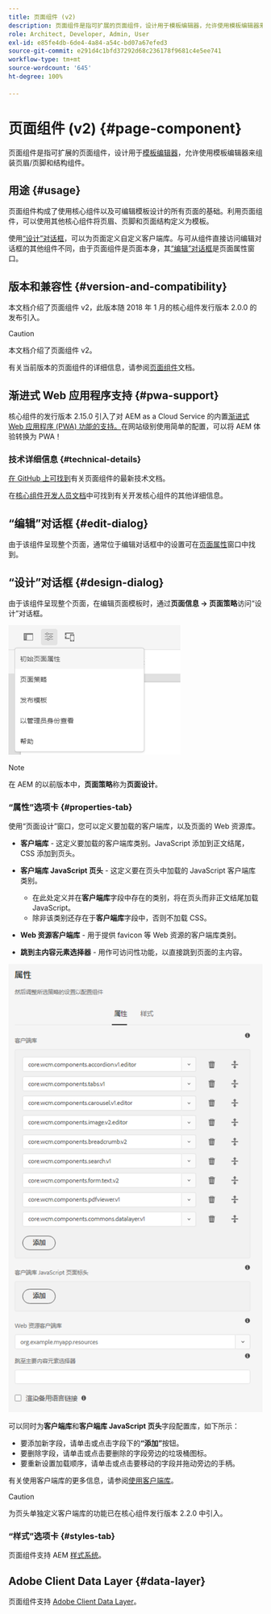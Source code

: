 ```yaml
---
title: 页面组件 (v2)
description: 页面组件是指可扩展的页面组件，设计用于模板编辑器，允许使用模板编辑器来组装页眉/页脚和结构组件。
role: Architect, Developer, Admin, User
exl-id: e85fe4db-6de4-4a84-a54c-bd07a67efed3
source-git-commit: e291d4c1bfd37292d68c236178f9681c4e5ee741
workflow-type: tm+mt
source-wordcount: '645'
ht-degree: 100%

---
```


# 页面组件 (v2) {#page-component}

页面组件是指可扩展的页面组件，设计用于[模板编辑器](https://experienceleague.adobe.com/docs/experience-manager-cloud-service/sites/authoring/features/templates.html)，允许使用模板编辑器来组装页眉/页脚和结构组件。

## 用途 {#usage}

页面组件构成了使用核心组件以及可编辑模板设计的所有页面的基础。利用页面组件，可以使用其他核心组件将页眉、页脚和页面结构定义为模板。

使用[“设计”对话框](#design-dialog)，可以为页面定义自定义客户端库。与可从组件直接访问编辑对话框的其他组件不同，由于页面组件是页面本身，其[“编辑”对话框](#edit-dialog)是页面属性窗口。

## 版本和兼容性 {#version-and-compatibility}

本文档介绍了页面组件 v2，此版本随 2018 年 1 月的核心组件发行版本 2.0.0 的发布引入。

>[!CAUTION]
>
>本文档介绍了页面组件 v2。
>
>有关当前版本的页面组件的详细信息，请参阅[页面组件](/help/components/page.md)文档。

## 渐进式 Web 应用程序支持 {#pwa-support}

核心组件的发行版本 2.15.0 引入了对 AEM as a Cloud Service 的内置[渐进式 Web 应用程序 (PWA) 功能的支持。](https://experienceleague.adobe.com/docs/experience-manager-cloud-service/sites/authoring/features/enable-pwa.html)在网站级别使用简单的配置，可以将 AEM 体验转换为 PWA！

### 技术详细信息 {#technical-details}

[在 GitHub 上可找到](https://adobe.com/go/aem_cmp_tech_page_v2_cn)有关页面组件的最新技术文档。

在[核心组件开发人员文档](/help/developing/overview.md)中可找到有关开发核心组件的其他详细信息。

## “编辑”对话框 {#edit-dialog}

由于该组件呈现整个页面，通常位于编辑对话框中的设置可在[页面属性](https://experienceleague.adobe.com/docs/experience-manager-cloud-service/sites/authoring/fundamentals/page-properties.html)窗口中找到。

## “设计”对话框 {#design-dialog}

由于该组件呈现整个页面，在编辑页面模板时，通过&#x200B;**页面信息 -> 页面策略**&#x200B;访问“设计”对话框。

![页面策略](/help/assets/page-policy.png)

>[!NOTE]
>
>在 AEM 的以前版本中，**页面策略**&#x200B;称为&#x200B;**页面设计**。

### “属性”选项卡 {#properties-tab}

使用“页面设计”窗口，您可以定义要加载的客户端库，以及页面的 Web 资源库。

* **客户端库** - 这定义要加载的客户端库类别。JavaScript 添加到正文结尾，CSS 添加到页头。
* **客户端库 JavaScript 页头** - 这定义要在页头中加载的 JavaScript 客户端库类别。
   * 在此处定义并在&#x200B;**客户端库**&#x200B;字段中存在的类别，将在页头而非正文结尾加载 JavaScript。
   * 除非该类别还存在于&#x200B;**客户端库**&#x200B;字段中，否则不加载 CSS。

* **Web 资源客户端库** - 用于提供 favicon 等 Web 资源的客户端库类别。

* **跳到主内容元素选择器** - 用作可访问性功能，以直接跳到页面的主内容。

![页面组件设计对话框](/help/assets/page-design.png)

可以同时为&#x200B;**客户端库**&#x200B;和&#x200B;**客户端库 JavaScript 页头**&#x200B;字段配置库，如下所示：

* 要添加新字段，请单击或点击字段下的&#x200B;**“添加”**&#x200B;按钮。
* 要删除字段，请单击或点击要删除的字段旁边的垃圾桶图标。
* 要重新设置加载顺序，请单击或点击要移动的字段并拖动旁边的手柄。

有关使用客户端库的更多信息，请参阅[使用客户端库](https://helpx.adobe.com/cn/experience-manager/6-5/sites/developing/using/clientlibs.html)。

>[!CAUTION]
>
>为页头单独定义客户端库的功能已在核心组件发行版本 2.2.0 中引入。

### “样式”选项卡 {#styles-tab}

页面组件支持 AEM [样式系统](/help/get-started/authoring.md#component-styling)。

## Adobe Client Data Layer {#data-layer}

页面组件支持 [Adobe Client Data Layer](/help/developing/data-layer/overview.md)。
